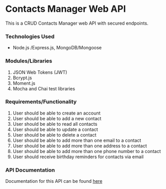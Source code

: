 # Contacts Manager Web API
This is a CRUD Contacts Manager web API with secured endpoints.

### Technologies Used
- Node.js /Express.js, MongoDB/Mongoose

### Modules/Libraries
1. JSON Web Tokens (JWT)
2. Bcrypt.js
3. Moment.js
4. Mocha and Chai test libraries


### Requirements/Functionality
1. User should be able to create an account
2. User should be able to add a new contact
3. User should be able to read all contacts
4. User should be able to update a contact
5. User should be able to delete a contact
6. User should be able to add more than one email to a contact
7. User should be able to add more than one address to a contact
8. User should be able to add more than one phone number to a contact
9. User should receive birthday reminders for contacts via email

### API Documentation
Documentation for this API can be found [here](https://documenter.getpostman.com/view/7554399/S1TZyavK?version=latest)

